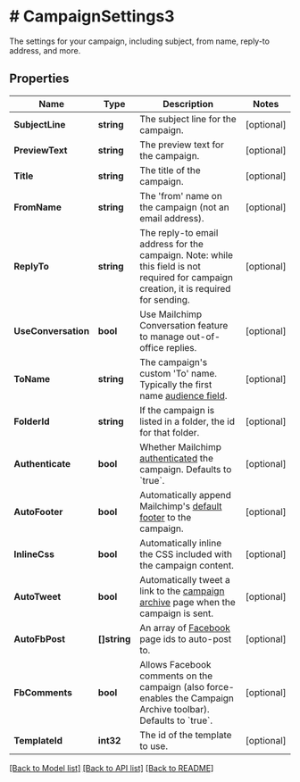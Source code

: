 # # CampaignSettings3
The settings for your campaign, including subject, from name, reply-to address, and more.

## Properties 


Name | Type | Description | Notes
------------ | ------------- | ------------- | -------------
**SubjectLine**| **string** | The subject line for the campaign.  | [optional]
**PreviewText**| **string** | The preview text for the campaign.  | [optional]
**Title**| **string** | The title of the campaign.  | [optional]
**FromName**| **string** | The &#39;from&#39; name on the campaign (not an email address).  | [optional]
**ReplyTo**| **string** | The reply-to email address for the campaign. Note: while this field is not required for campaign creation, it is required for sending.  | [optional]
**UseConversation**| **bool** | Use Mailchimp Conversation feature to manage out-of-office replies.  | [optional]
**ToName**| **string** | The campaign&#39;s custom &#39;To&#39; name. Typically the first name [audience field](https://mailchimp.com/help/getting-started-with-merge-tags/).  | [optional]
**FolderId**| **string** | If the campaign is listed in a folder, the id for that folder.  | [optional]
**Authenticate**| **bool** | Whether Mailchimp [authenticated](https://mailchimp.com/help/about-email-authentication/) the campaign. Defaults to &#x60;true&#x60;.  | [optional]
**AutoFooter**| **bool** | Automatically append Mailchimp&#39;s [default footer](https://mailchimp.com/help/about-campaign-footers/) to the campaign.  | [optional]
**InlineCss**| **bool** | Automatically inline the CSS included with the campaign content.  | [optional]
**AutoTweet**| **bool** | Automatically tweet a link to the [campaign archive](https://mailchimp.com/help/about-email-campaign-archives-and-pages/) page when the campaign is sent.  | [optional]
**AutoFbPost**| **[]string** | An array of [Facebook](https://mailchimp.com/help/connect-or-disconnect-the-facebook-integration/) page ids to auto-post to.  | [optional]
**FbComments**| **bool** | Allows Facebook comments on the campaign (also force-enables the Campaign Archive toolbar). Defaults to &#x60;true&#x60;.  | [optional]
**TemplateId**| **int32** | The id of the template to use.  | [optional]


[[Back to Model list]](../../README.md#models) [[Back to API list]](../../README.md#endpoints) [[Back to README]](../../README.md)

